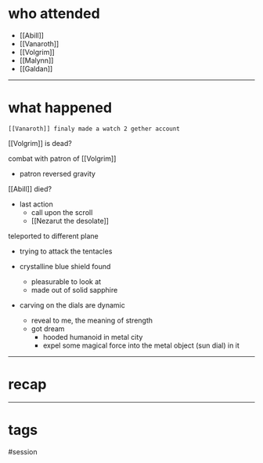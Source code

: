 # who attended

- [[Abill]]
- [[Vanaroth]]
- [[Volgrim]]
- [[Malynn]]
- [[Galdan]]

---
# what happened

``` out_of_character
[[Vanaroth]] finaly made a watch 2 gether account
```

[[Volgrim]] is dead?

combat with patron of [[Volgrim]]
- patron reversed gravity

[[Abill]] died?
- last action
	- call upon the scroll
	- [[Nezarut the desolate]]

teleported to different plane
- trying to attack the tentacles
- crystalline blue shield found
	- pleasurable to look at
	- made out of solid sapphire

- carving on the dials are dynamic
	- reveal to me, the meaning of strength
	- got dream
		- hooded humanoid in metal city
		- expel some magical force into the metal object (sun dial) in it  

---
# recap



---
# tags

#session